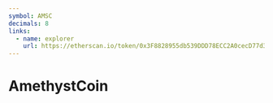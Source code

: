 ```yaml
---
symbol: AMSC
decimals: 8
links:
  - name: explorer
    url: https://etherscan.io/token/0x3F8828955db539DDD78ECC2A0cecD77d3Eb8B033
---
```


# AmethystCoin
